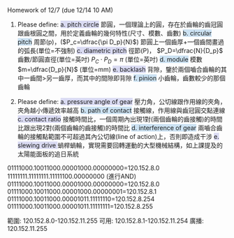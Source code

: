 Homework of 12/7 (due 12/14 10 AM)

1. Please define:
	<span style="background:rgba(74, 82, 199, 0.2)">a. pitch circle</span>
	節圓，一個理論上的圓，存在於齒輪的齒冠圓跟齒根圓之間，用於定義齒輪的幾何特性(尺寸、模數、齒數)
<span style="background:rgba(5, 117, 197, 0.2)">	b. circular pitch</span>
	 周節(p)，($P_c=\dfrac{\pi D_p}{N}$) 節圓上一個齒厚+一個齒間畫過的弧長(單位=不強制)
	<span style="background:rgba(74, 82, 199, 0.2)">c. diametric pitch</span>
	徑節(P)， $P_D=\dfrac{N}{D_p}$ 齒數/節圓直徑(單位=英吋)
	$P_{C} \cdot P_{D}=\pi$ (單位=英吋)
<span style="background:rgba(5, 117, 197, 0.2)">	d. module</span>
	模數 $m=\dfrac{D_p}{N}$ (單位=mm)
	<span style="background:rgba(74, 82, 199, 0.2)">e. backlash</span>
	背隙，鑒於兩個嚙合齒輪的其中一齒間>另一齒厚，而其中的間隙即背隙
	<span style="background:rgba(5, 117, 197, 0.2)">f. pinion</span>
	小齒輪，齒數較少的那個齒輪

2. Please define:
	<span style="background:rgba(74, 82, 199, 0.2)">a. pressure angle of gear</span>
	壓力角，公切線跟作用線的夾角，夾角越小傳遞效率越高
	<span style="background:rgba(5, 117, 197, 0.2)">b. path of contact</span>
	接觸線，作用線與齒冠圓交點連線
	<span style="background:rgba(74, 82, 199, 0.2)">c. contact ratio</span>
	接觸時間比，一個周期內出現1對(兩個齒輪的齒接觸)的時間比跟出現2對(兩個齒輪的齒接觸)的時間比
	<span style="background:rgba(5, 117, 197, 0.2)">d. interference of gear</span>
	兩嚙合齒輪的接觸點範圍不可超過其內公切線(line of action)上，否則即造成干涉
	<span style="background:rgba(74, 82, 199, 0.2)">e. slewing drive </span>
	蝸桿蝸輪，實現需要回轉運動的大型機械結構，如上課提及的太陽能面板的追日系統


01111000.10011000.00001000.00000000=120.152.8.0
11111111.11111111.11111100.00000000 (進行AND)
01111000.10011000.00001000.00000000=120.152.8.0
01111000.10011000.00001000.00000001=120.152.8.1
01111000.10011000.00001011.11111110=120.152.8.254
01111000.10011000.00001011.11111111=120.152.8.255

範圍: 120.152.8.0-120.152.11.255
可用: 120.152.8.1-120.152.11.254
廣播: 120.152.11.255




